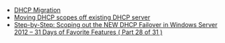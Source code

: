 * [DHCP Migration](https://www.reddit.com/r/sysadmin/comments/8tqi69/dhcp_migration/)
* [Moving DHCP scopes off existing DHCP server](https://www.reddit.com/r/sysadmin/comments/99v7qm/moving_dhcp_scopes_off_existing_dhcp_server/)
* [Step-by-Step: Scoping out the NEW DHCP Failover in Windows Server 2012 – 31 Days of Favorite Features ( Part 28 of 31 )](https://blogs.technet.microsoft.com/keithmayer/2012/10/28/step-by-step-scoping-out-the-new-dhcp-failover-in-windows-server-2012-31-days-of-favorite-features-part-28-of-31/)
